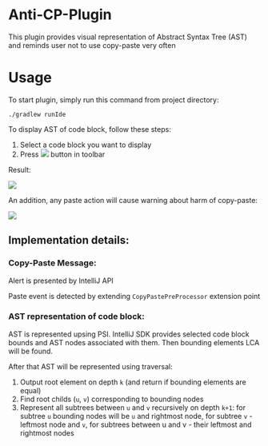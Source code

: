 # Anti-CP-Plugin
This plugin provides visual representation of Abstract Syntax Tree (AST) and reminds user not to use copy-paste very often

# Usage

To start plugin, simply run this command from project directory:

```./gradlew runIde```

To display AST of code block, follow these steps:

1) Select a code block you want to display
2) Press ![](icn.png) button in toolbar

Result: <br/>

![](icn2.png)

An addition, any paste action will cause warning about harm of copy-paste: <br/>

![](icn3.png)

## Implementation details:

### Copy-Paste Message:

Alert is presented by IntelliJ API

Paste event is detected by extending ```CopyPastePreProcessor``` extension point

### AST representation of code block:

AST is represented upsing PSI.
IntelliJ SDK provides selected code block bounds and AST nodes associated with them. Then bounding elements LCA will be found.

After that AST will be represented using traversal: 
1) Output root element on depth ```k``` (and return if bounding elements are equal)
2) Find root childs (```u```, ```v```) corresponding to bounding nodes
3) Represent all subtrees between ```u``` and ```v``` recursively on depth ```k+1```: for subtree ```u``` bounding nodes will be ```u``` and rightmost node, for subtree ```v``` - leftmost node and ```v```, for subtrees between u and v - their leftmost and rightmost nodes
